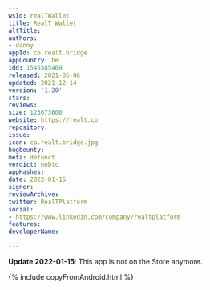```yaml
---
wsId: realTWallet
title: RealT Wallet
altTitle: 
authors:
- danny
appId: co.realt.bridge
appCountry: be
idd: 1545585469
released: 2021-05-06
updated: 2021-12-14
version: '1.20'
stars: 
reviews: 
size: 123673600
website: https://realt.co
repository: 
issue: 
icon: co.realt.bridge.jpg
bugbounty: 
meta: defunct
verdict: nobtc
appHashes: 
date: 2022-01-15
signer: 
reviewArchive: 
twitter: RealTPlatform
social:
- https://www.linkedin.com/company/realtplatform
features: 
developerName: 

---
```


**Update 2022-01-15**: This app is not on the Store anymore.

{% include copyFromAndroid.html %}

